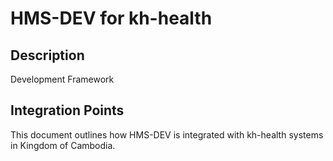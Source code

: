 # HMS-DEV for kh-health

## Description

Development Framework

## Integration Points

This document outlines how HMS-DEV is integrated with kh-health systems in Kingdom of Cambodia.
